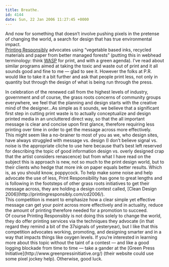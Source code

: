 ```yaml
---
title: Breathe.
id: 4144
date: Sun, 22 Jan 2006 11:27:45 +0000
---
```


And now for something that doesn’t involve pushing pixels in the pretense of changing the world, a search for design that has true environmental impact.  
[Printing Responsibly](http://printingresponsibly.com/) advocates using “vegetable based inks, recycled materials and paper from better managed forests” (putting this in webhead terminology: think [<span class="caps">WASP</span>](http://www.webstandards.org/) for print, and with a green agenda). I’ve read about similar programs aimed at taking the toxic and waste out of print and it all sounds good and fine to me — glad to see it. However the folks at <span class="caps">P.R.</span> would like to take it a bit further and ask that people print less, not only in quantity but through the design of what is being run through the press.

<div class="quote">In celebration of the renewed call from the highest levels of industry, government and of course, the grass roots concerns of community groups everywhere, we feel that the planning and design starts with the creative mind of the designer…As simple as it sounds, we believe that a significant first step in cutting print waste is to actually conceptualize and design printed media in an uncluttered direct way, so that the all important message is clear and concise upon first glance, therefore requiring less printing over time in order to get the message across more effectively.</div>This might seem like a no-brainer to most of you as we, who design sites, have always struggled with message vs. design (I don’t believe signal vs. noise is the appropriate cliche to use here because that’s best left reserved for describing the topic of good information design vs. overly designed crap that the artist considers renascence) but from what I have read on the subject this is approach is new, not so much to the print design world, but to their clients who hedge that more ink on paper equals better results. Which is, as you should know, poppycock.  
 To help make some noise and help advocate the use of less, Print Responsibility has gone to great lengths and is following in the footsteps of other grass roots initiatives to get their message across, they are holding a design contest called, [Clean Design 2006](http://printingresponsibly.com/cd2006/).

<div class="quote">This competition is meant to emphasize how a clear simple yet effective message can get your point across more effectively and in actuality, reduce the amount of printing therefore needed for a promotion to succeed.</div>Of course Printing Responsibly is not doing this solely to change the world, they do offer printing services via the techniques they advocate (in that regard they remind a bit of the 37signals of yesteryear), but I like that this competition advocates working, promoting, and designing smarter and in a way that impacts things like oxygen levels.  
 If you’re interested in learning more about this topic without the taint of a contest — and like a good logging blockade from time to time — take a gander at the [Green Press Initiative](http://www.greenpressinitiative.org/) (their website could use some pixel jockey help).  
 Otherwise, good luck.


